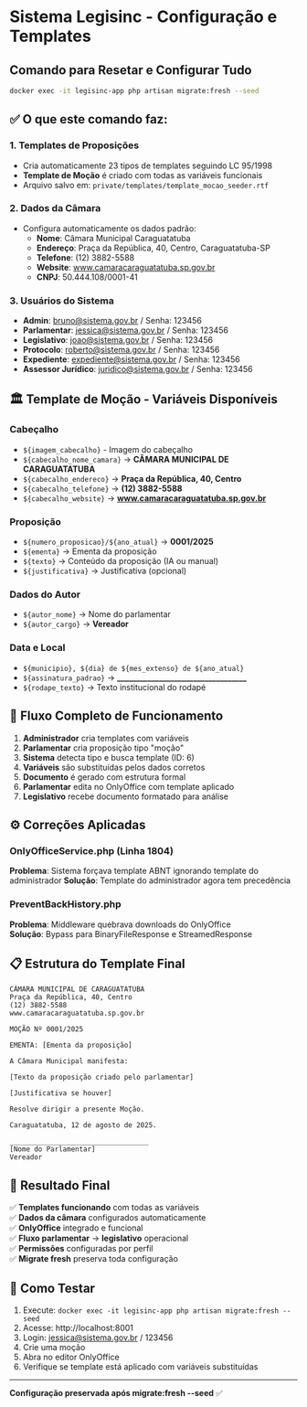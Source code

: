 # Sistema Legisinc - Configuração e Templates

## Comando para Resetar e Configurar Tudo

```bash
docker exec -it legisinc-app php artisan migrate:fresh --seed
```

## ✅ O que este comando faz:

### 1. **Templates de Proposições** 
- Cria automaticamente 23 tipos de templates seguindo LC 95/1998
- **Template de Moção** é criado com todas as variáveis funcionais
- Arquivo salvo em: `private/templates/template_mocao_seeder.rtf`

### 2. **Dados da Câmara**
- Configura automaticamente os dados padrão:
  - **Nome**: Câmara Municipal Caraguatatuba  
  - **Endereço**: Praça da República, 40, Centro, Caraguatatuba-SP
  - **Telefone**: (12) 3882-5588
  - **Website**: www.camaracaraguatatuba.sp.gov.br
  - **CNPJ**: 50.444.108/0001-41

### 3. **Usuários do Sistema**
- **Admin**: bruno@sistema.gov.br / Senha: 123456
- **Parlamentar**: jessica@sistema.gov.br / Senha: 123456  
- **Legislativo**: joao@sistema.gov.br / Senha: 123456
- **Protocolo**: roberto@sistema.gov.br / Senha: 123456
- **Expediente**: expediente@sistema.gov.br / Senha: 123456
- **Assessor Jurídico**: juridico@sistema.gov.br / Senha: 123456

## 🏛️ Template de Moção - Variáveis Disponíveis

### Cabeçalho
- `${imagem_cabecalho}` - Imagem do cabeçalho
- `${cabecalho_nome_camara}` → **CÂMARA MUNICIPAL DE CARAGUATATUBA**
- `${cabecalho_endereco}` → **Praça da República, 40, Centro**
- `${cabecalho_telefone}` → **(12) 3882-5588**
- `${cabecalho_website}` → **www.camaracaraguatatuba.sp.gov.br**

### Proposição
- `${numero_proposicao}/${ano_atual}` → **0001/2025**
- `${ementa}` → Ementa da proposição
- `${texto}` → Conteúdo da proposição (IA ou manual)
- `${justificativa}` → Justificativa (opcional)

### Dados do Autor
- `${autor_nome}` → Nome do parlamentar
- `${autor_cargo}` → **Vereador**

### Data e Local  
- `${municipio}, ${dia} de ${mes_extenso} de ${ano_atual}`
- `${assinatura_padrao}` → **__________________________________**
- `${rodape_texto}` → Texto institucional do rodapé

## 🔄 Fluxo Completo de Funcionamento

1. **Administrador** cria templates com variáveis
2. **Parlamentar** cria proposição tipo "moção"
3. **Sistema** detecta tipo e busca template (ID: 6)
4. **Variáveis** são substituídas pelos dados corretos
5. **Documento** é gerado com estrutura formal
6. **Parlamentar** edita no OnlyOffice com template aplicado
7. **Legislativo** recebe documento formatado para análise

## ⚙️ Correções Aplicadas

### OnlyOfficeService.php (Linha 1804)
**Problema**: Sistema forçava template ABNT ignorando template do administrador
**Solução**: Template do administrador agora tem precedência

### PreventBackHistory.php
**Problema**: Middleware quebrava downloads do OnlyOffice  
**Solução**: Bypass para BinaryFileResponse e StreamedResponse

## 📋 Estrutura do Template Final

```rtf
CÂMARA MUNICIPAL DE CARAGUATATUBA
Praça da República, 40, Centro
(12) 3882-5588
www.camaracaraguatatuba.sp.gov.br

MOÇÃO Nº 0001/2025

EMENTA: [Ementa da proposição]

A Câmara Municipal manifesta:

[Texto da proposição criado pelo parlamentar]

[Justificativa se houver]

Resolve dirigir a presente Moção.

Caraguatatuba, 12 de agosto de 2025.

__________________________________
[Nome do Parlamentar]
Vereador
```

## 🎯 Resultado Final

✅ **Templates funcionando** com todas as variáveis  
✅ **Dados da câmara** configurados automaticamente  
✅ **OnlyOffice** integrado e funcional  
✅ **Fluxo parlamentar** → **legislativo** operacional  
✅ **Permissões** configuradas por perfil  
✅ **Migrate fresh** preserva toda configuração  

## 🚀 Como Testar

1. Execute: `docker exec -it legisinc-app php artisan migrate:fresh --seed`
2. Acesse: http://localhost:8001
3. Login: jessica@sistema.gov.br / 123456
4. Crie uma moção
5. Abra no editor OnlyOffice
6. Verifique se template está aplicado com variáveis substituídas

---

**Configuração preservada após migrate:fresh --seed** ✅